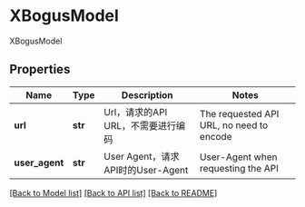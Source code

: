 # XBogusModel

XBogusModel
## Properties
Name | Type | Description | Notes
------------ | ------------- | ------------- | -------------
**url** | **str** | Url，请求的API URL，不需要进行编码 | The requested API URL, no need to encode | 
**user_agent** | **str** | User Agent，请求API时的User-Agent | User-Agent when requesting the API | 

[[Back to Model list]](../README.md#documentation-for-models) [[Back to API list]](../README.md#documentation-for-api-endpoints) [[Back to README]](../README.md)


